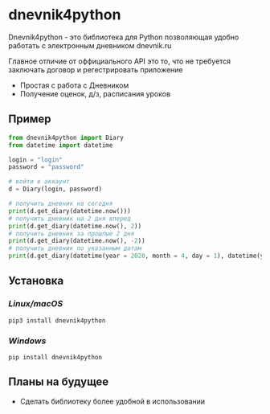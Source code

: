 # dnevnik4python

Dnevnik4python - это библиотека для Python позволяющая удобно работать с электронным дневником dnevnik.ru

Главное отличие от оффициального API это то, что не требуется заключать договор и регестрировать приложение  

- Простая с работа с Дневником
- Получение оценок, д/з, расписания уроков 

## Пример

```python
from dnevnik4python import Diary
from datetime import datetime

login = "login"
password = "password"

# войти в аккаунт
d = Diary(login, password)

# получить дневник на сегодня
print(d.get_diary(datetime.now()))
# получить дневник на 2 дня вперед
print(d.get_diary(datetime.now(), 2))
# получить дневник за прошлые 2 дня
print(d.get_diary(datetime.now(), -2))
# получить дневник по указанным датам
print(d.get_diary(datetime(year = 2020, month = 4, day = 1), datetime(year = 2020, month = 4, day = 4)))
```

## Установка
### *Linux/macOS*
```
pip3 install dnevnik4python
```
### *Windows*
```
pip install dnevnik4python
```

## Планы на будущее
- Сделать библиотеку более удобной в использовании

